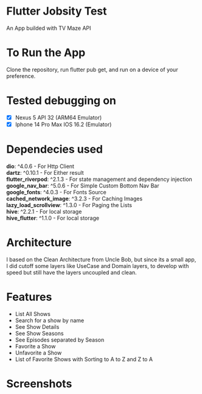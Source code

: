 # Flutter Jobsity Test

 An App builded with TV Maze API

# To Run the App

 Clone the repository, run flutter pub get, and run on a device of your preference.

# Tested debugging on

- [x] Nexus 5 API 32 (ARM64 Emulator)
- [x] Iphone 14 Pro Max IOS 16.2 (Emulator)

# Dependecies used

 **dio**: ^4.0.6 - For Http Client  
 **dartz**: ^0.10.1 - For Either result  
 **flutter_riverpod**: ^2.1.3 - For state management and dependency injection  
 **google_nav_bar**: ^5.0.6 - For Simple Custom Bottom Nav Bar  
 **google_fonts**: ^4.0.3 - For Fonts Source  
 **cached_network_image**: ^3.2.3 - For Caching Images  
 **lazy_load_scrollview**: ^1.3.0 - For Paging the Lists  
 **hive**: ^2.2.1 - For local storage  
 **hive_flutter**: ^1.1.0 - For local storage  

# Architecture

 I based on the Clean Architecture from Uncle Bob, but since its a small app, I did cutoff some layers like UseCase and Domain layers, to develop with speed but still have the layers uncoupled and clean.
# Features

 - List All Shows
 - Search for a show by name
 - See Show Details
 - See Show Seasons
 - See Episodes separated by Season
 - Favorite a Show
 - Unfavorite a Show
 - List of Favorite Shows with Sorting to A to Z and Z to A

# Screenshots

